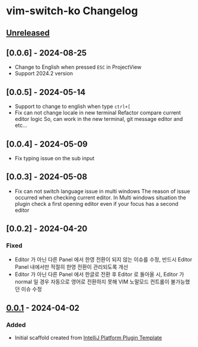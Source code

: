 <!-- Keep a Changelog guide -> https://keepachangelog.com -->

# vim-switch-ko Changelog

## [Unreleased]

## [0.0.6] - 2024-08-25

- Change to English when pressed `ESC` in ProjectView
- Support 2024.2 version

## [0.0.5] - 2024-05-14

- Support to change to english when type `ctrl+[`
- Fix can not change locale in new terminal
Refactor compare current editor logic So, can work in the new terminal, git message editor and etc...

## [0.0.4] - 2024-05-09

- Fix typing issue on the sub input

## [0.0.3] - 2024-05-08

- Fix can not switch language issue in multi windows
The reason of issue occurred when checking current editor. In Multi windows situation the plugin check a first opening editor even if your focus has a second editor

## [0.0.2] - 2024-04-20

### Fixed

- Editor 가 아닌 다른 Panel 에서 한영 전환이 되지 않는 이슈를 수정, 반드시 Editor Panel 내에서만 적절히 한영 전환이 관리되도록 개선
- Editor 가 아닌 다른 Panel 에서 한글로 전환 후 Editor 로 돌아올 시, Editor 가 normal 일 경우 자동으로 영어로 전환하지 못해 VIM 노말모드 컨트롤이 불가능했던 이슈 수정

## [0.0.1] - 2024-04-02

### Added

- Initial scaffold created from [IntelliJ Platform Plugin Template](https://github.com/JetBrains/intellij-platform-plugin-template)

[Unreleased]: https://github.com/owjs3901/vim-switch-ko/compare/v0.0.1...HEAD
[0.0.1]: https://github.com/owjs3901/vim-switch-ko/commits/v0.0.1
